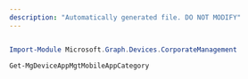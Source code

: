 ```yaml
---
description: "Automatically generated file. DO NOT MODIFY"
---
```


```powershell

Import-Module Microsoft.Graph.Devices.CorporateManagement

Get-MgDeviceAppMgtMobileAppCategory

```
